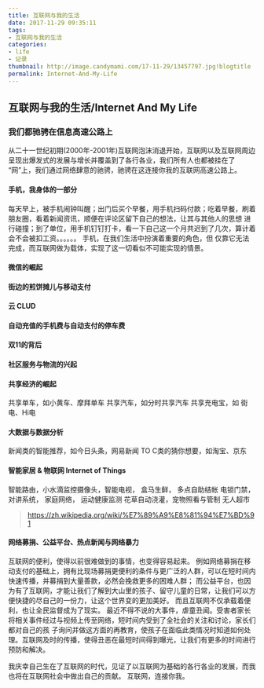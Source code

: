 ```yaml
---
title: 互联网与我的生活
date: 2017-11-29 09:35:11
tags:
- 互联网与我的生活
categories:
- life
- 记录
thumbnail: http://image.candymami.com/17-11-29/13457797.jpg!blogtitle
permalink: Internet-And-My-Life
---
```


互联网与我的生活/Internet And My Life
----

### 我们都驰骋在信息高速公路上
从二十一世纪初期(2000年-2001年)互联网泡沫消退开始，互联网以及互联网周边呈现出爆发式的发展与增长并覆盖到了各行各业，我们所有人也都被挂在了
“网”上，我们通过网络肆意的驰骋，驰骋在这连接你我的互联网高速公路上。

#### 手机，我身体的一部分
每天早上，被手机闹钟叫醒；出门后买个早餐，用手机扫码付款；吃着早餐，刷着朋友圈，看着新闻资讯，顺便在评论区留下自己的想法，让其与其他人的思想
进行碰撞；到了单位，用手机钉钉打卡，看一下自己这一个月共迟到了几次，算计着会不会被扣工资。。。。。。 手机，在我们生活中扮演着重要的角色，但
仅靠它无法完成，而互联网做为载体，实现了这一切看似不可能实现的情景。

#### 微信的崛起

#### 街边的煎饼摊儿与移动支付

#### 云 CLUD
 
#### 自动充值的手机费与自动支付的停车费


#### 双11的背后

#### 社区服务与物流的兴起

#### 共享经济的崛起

共享单车，如小黄车、摩拜单车
共享汽车，如分时共享汽车
共享充电宝，如 街电、Hi电

#### 大数据与数据分析

新闻类的智能推荐，如今日头条，网易新闻
TO C类的猜你想要，如淘宝、京东

#### 智能家居 & 物联网 Internet of Things

智能路由，小水滴监控摄像头，智能电视， 盒马生鲜， 多点自助结帐
电锁门禁， 对讲系统， 家庭网络， 运动健康监测
花草自动浇灌，宠物照看与管制 无人超市 



> https://zh.wikipedia.org/wiki/%E7%89%A9%E8%81%94%E7%BD%91

#### 网络募捐、公益平台、热点新闻与网络暴力 

互联网的便利，使得以前很难做到的事情，也变得容易起来。
例如网络募捐在移动支付的基础上，拥有比现场募捐更便利的条件与更广泛的人群，可以在短时间内快速传播，并募捐到大量善款，必然会挽救更多的困难人群；
而公益平台，也因为有了互联网，才能让我们了解到大山里的孩子、留守儿童的日常，让我们可以方便快捷的尽自己的一份力，让这个世界变的更加美好。
而且互联网不仅承载着便利，也让全民监督成为了现实。
最近不得不说的大事件，虐童丑闻。受害者家长将相关事件经过与视频上传至网络，短时间内受到了全社会的关注和讨论，家长们都对自己的孩
子询问并做这方面的再教育，使孩子在面临此类情况时知道如何处理。互联网及时的传播，使得丑恶在最短时间得到曝光，让我们有更多的时间进行预防和解决。


我庆幸自己生在了互联网的时代，见证了以互联网为基础的各行各业的发展，而我也将在互联网社会中做出自己的贡献。
互联网，连接你我。

